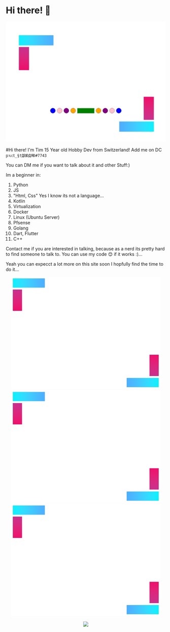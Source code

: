 # Hi there! 👋

<div align="center">
       <img src="https://github.com/tim2zg/tim2zg/raw/main/a_mini.png"/>
</div>

#Hi there! 
I'm Tim 15 Year old Hobby Dev from Switzerland!
Add me on DC `𝕡𝕩𝕔𝕥_§†Д₪ÐДЯÐ#7743`

You can DM me if you want to talk about it and other Stuff:) 

Im a beginner in:
1. Python
2. JS
3. "Html, Css" Yes I know its not a language...
4. Kotlin
5. Virtualization
6. Docker 
7. Linux (Ubuntu Server)
8. Pfsense
9. Golang
10. Dart, Flutter
11. C++

Contact me if you are interested in talking, because as a nerd its pretty hard to find someone to talk to.
You can use my code 😊 if it works :)...

Yeah you can expecct a lot more on this site soon I hopfully find the time to do it...

<div align="center">
       <img src="https://github.com/tim2zg/tim2zg/raw/main/mini_with_text.png"/>
       <img src="https://github.com/tim2zg/tim2zg/raw/main/mini_with_text_tow.png"/>
       <img src="https://github.com/tim2zg/tim2zg/raw/main/mini_with_text_three.png"/>
</div>

<p align="center">
  <img src="http://github-readme-streak-stats.herokuapp.com?user=tim2zg&theme=dark&hide_border=true&date_format=M%20j%5B%2C%20Y%5D">
</p>
